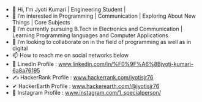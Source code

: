 - 👋 Hi, I’m Jyoti Kumari | Engineering Student | 
- 👀 I’m interested in Programming | Communication | Exploring About New Things | Core Subjects
- 🌱 I’m currently pursuing B.Tech in Electronics and Communication | Learning Programming languages and Computer Applications
- 💞️ I’m looking to collaborate on in the field of programming as well as in digital
- 📫 How to reach me on social networks below
- 🦋 LinedIn Profile : www.linkedin.com/in/%F0%9F%A6%8Bjyoti-kumari-6a8a76195
- ✍ HackerRank Profile : www.hackerrank.com/jyotisjr76
- ✔ HackerEarth Profile : www.hackerearth.com/@jyotisjr76
- 🤝 Instagram Profile : www.instagram.com/1_specialperson/


<!---
me-jyotii/me-jyotii is a ✨ special ✨ repository because its `README.md` (this file) appears on your GitHub profile.
You can click the Preview link to take a look at your changes.
--->
